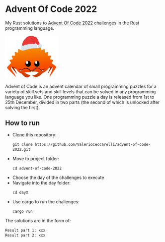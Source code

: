 # Advent Of Code 2022
My Rust solutions to [Advent Of Code 2022](https://adventofcode.com/2022) challenges in the Rust programming language.

<img src="./.assets/ferris.png" width="170">

Advent of Code is an advent calendar of small programming puzzles for a variety of skill sets and skill levels that can be solved in any programming language you like. One programming puzzle a day is released from 1st to 25th December, divided in two parts (the second of which is unlocked after solving the first).

## How to run
- Clone this repository:
  ```
  git clone https://github.com/ValerioCeccarelli/advent-of-code-2022.git
  ```
- Move to project folder:
  ```
  cd advent-of-code-2022
  ```
- Choose the day of the challenges to execute
- Navigate into the day folder:
  ```
  cd dayX
  ```
- Use cargo to run the challenges:
  ```
  cargo run
  ```

The solutions are in the form of:
```
Result part 1: xxx
Result part 2: xxx
```
